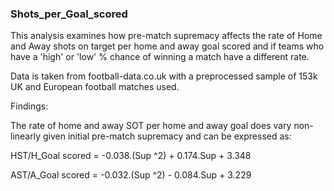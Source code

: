 ### Shots_per_Goal_scored

This analysis examines how pre-match supremacy affects the rate of Home and Away shots on target per home and away goal scored and if teams who have a 'high' or 'low' % chance of winning a match have a different rate.

Data is taken from football-data.co.uk with a preprocessed sample of 153k UK and European football matches used.

Findings:

The rate of home and away SOT per home and away goal does vary non-linearly given initial pre-match supremacy and can be expressed as:

HST/H_Goal scored = -0.038.(Sup ^2) + 0.174.Sup + 3.348

AST/A_Goal scored = -0.032.(Sup ^2) - 0.084.Sup + 3.229


